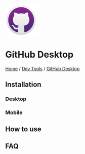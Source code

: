 <img src="./images/logo.png" width=100px alt="GitHub Desktop Logo"/>

# GitHub Desktop

[Home](../../Readme.md) / [Dev Tools](../dev-tools.md) / [GitHub Desktop](tool.md)

## Installation

### Desktop

### Mobile

## How to use

## FAQ
